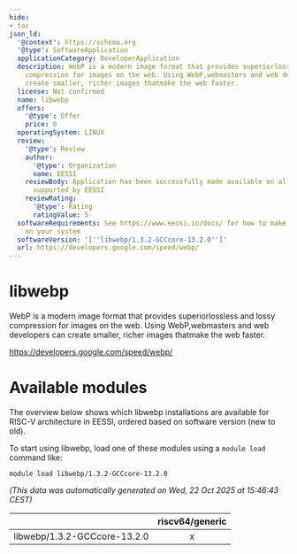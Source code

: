 ```yaml
---
hide:
- toc
json_ld:
  '@context': https://schema.org
  '@type': SoftwareApplication
  applicationCategory: DeveloperApplication
  description: WebP is a modern image format that provides superiorlossless and lossy
    compression for images on the web. Using WebP,webmasters and web developers can
    create smaller, richer images thatmake the web faster.
  license: Not confirmed
  name: libwebp
  offers:
    '@type': Offer
    price: 0
  operatingSystem: LINUX
  review:
    '@type': Review
    author:
      '@type': Organization
      name: EESSI
    reviewBody: Application has been successfully made available on all architectures
      supported by EESSI
    reviewRating:
      '@type': Rating
      ratingValue: 5
  softwareRequirements: See https://www.eessi.io/docs/ for how to make EESSI available
    on your system
  softwareVersion: '[''libwebp/1.3.2-GCCcore-13.2.0'']'
  url: https://developers.google.com/speed/webp/
---
```


libwebp
=======


WebP is a modern image format that provides superiorlossless and lossy compression for images on the web. Using WebP,webmasters and web developers can create smaller, richer images thatmake the web faster.

https://developers.google.com/speed/webp/
# Available modules


The overview below shows which libwebp installations are available for RISC-V architecture in EESSI, ordered based on software version (new to old).

To start using libwebp, load one of these modules using a `module load` command like:

```shell
module load libwebp/1.3.2-GCCcore-13.2.0
```

*(This data was automatically generated on Wed, 22 Oct 2025 at 15:46:43 CEST)*

| |riscv64/generic|
| :---: | :---: |
|libwebp/1.3.2-GCCcore-13.2.0|x|
